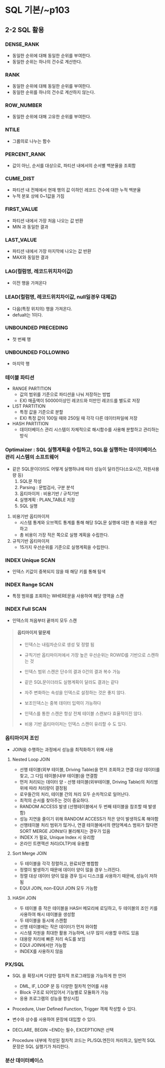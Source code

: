 # SQL 기본/~p103

## 2-2 SQL 활용

### DENSE_RANK

- 동일한 순위에 대해 동일한 순위를 부여한다.
- 동일한 순위는 하나의 건수로 계산한다.

### RANK

- 동일한 순위에 대해 동일한 순위를 부여한다.
- 동일한 순위를 하나의 건수로 계산하지 않는다.

### ROW_NUMBER

- 동일한 순위에 대해 고유한 순위를 부여한다.

### NTILE

- 그룹의로 나누는 함수

### PERCENT_RANK

- 값이 아닌, 순서를 대상으로, 파티션 내에서의 순서별 백분율을 조회함

### CUME_DIST

- 파티션 내 전체에서 현재 행의 값 이하인 레코드 건수에 대한 누적 백분율
- 누적 분포 상에 0~1값을 가짐

### FIRST_VALUE

- 파티션 내에서 가장 처음 나오는 값 반환
- MIN 과 동일한 결과

### LAST_VALUE

- 파티션 내에서 가장 마지막에 나오는 값 반환
- MAX와 동일한 결과

### LAG(컬럼명, 레코드위치차이값)

- 이전 행을 가져온다

### LEAD(컬럼명, 레코드위치차이값, null일경우 대체값)

- 다음(특정 위치의) 행을 가져온다.
- defualt는 1이다.

### UNBOUNDED PRECEDING

- 첫 번째 행

### UNBOUNDED FOLLOWING

- 마지막 행

### 테이블 파티션

- RANGE PARTITION
  - 값의 범위를 기준으로 파티션을 나눠 저장하는 방법
  - EX) 매출액이 50000이상인 레코드와 미만인 레코드를 별도로 저장
- LIST PARTITION
  - 특정 값을 기준으로 분할
  - EX) 특정 값이 100일 때와 250일 때 각각 다른 데이터파일에 저장
- HASH PARTITION
  - 데이터베이스 관리 시스템이 자체적으로 해시함수를 사용해 분할하고 관리하는 방식

### Optimaizer : SQL 실행계획을 수립하고, SQL을 실행하는 데이터베이스 관리 시스템의 소프트웨어

- 같은 SQL문이더라도 어떻게 실행하냐에 따라 성능이 달라진다(소요시간, 자원사용량 등)
  1. SQL문 작성
  2. Parsing : 문법검사, 구분 분석
  3. 옵티마이저 : 비용기반 / 규칙기반
  4. 실행계획 : PLAN_TABLE 저장
  5. SQL 실행

1. 비용기반 옵티마이저
   - 시스템 통계와 오브젝트 통계를 통해 해당 SQL문 실행에 대한 총 비용을 계산하고
   - 총 비용이 가장 적은 쪽으로 실행 계획을 수립한다.
2. 규칙기반 옵티마이저
   - 15가지 우선순위를 기준으로 실행계획을 수립한다. 

### INDEX Unique SCAN

- 인덱스 키값이 중복되지 않을 때 해당 키를 통해 탐색

### INDEX Range SCAN

- 특정 범위를 조회하는 WHERE문을 사용하여 해당 영역을 스캔

### INDEX Full SCAN

- 인덱스의 처음부터 끝까지 모두 스캔

> #### 옵티마이저 말문제
>
> - 인덱스는 내림차순으로 생성 및 정렬 됨
>
> - 규칙기반 옵티마이저에서 가장 높은 우선순위는 ROWID를 기반으로 스캔하는 것
>
> - 인덱스 범위 스캔은 단수의 결과 0건의 결과 복수 가능
>
> - 같은 SQL문이더라도 실행계획이 달라도 결과는 같다
>
> - 자주 변화하는 속성을 인덱스로 설정하는 것은 좋지 않다.
>
> - 보조인덱스는 중복 데이터 입력이 가능하다
>
> - 인덱스를 통한 스캔은 항상 전체 테이블 스캔보다 효율적이진 않다.
>
> - 비용 기반 옵티마이저는 인덱스 스캔이 유리할 수 도 있다.

### 옵티마이저 조인

- JOIN을 수행하는 과정에서 성능을 최적화하기 위해 사용

1. Nested Loop JOIN
   - 선행 테이블(외부 테이블, Driving Table)을 먼저 조회하고 연결 대상 데이터를 찾고, 그 다임 테이블(내부 테이블)을 연결함
   - 먼저 처리되는 데이터 양 - 선행 테이블(외부테이블, Driving Table)의 처리범위에 따라 처리량이 결정됨
   - 로우들간의 처리, 테이블 간의 처리 모두 순차적으로 일어난다.
   - 최적의 순서를 찾아주는 것이 중요하다.
   - RANDOM ACCESS 발생 (선행테이블에서 두 번째 테이블을 참조할 때 발생함)
   - 성능 지연을 줄이기 위해 RANDOM ACCESS가 적은 양이 발생하도록 해야함
   - 선행테이블 처리 범위가 많거나, 연결 테이블에서의 랜덤엑세스 범위가 많다면 SORT MERGE JOIN보다 불리해지는 경우가 있음
   - INDEX 가 필요, Unique Index 시 유리함
   - 온라인 트랜잭션 처리(OLTP)에 유용함

2. Sort Merge JOIN
   - 두 테이블을 각각 정렬하고, 완료되면 병합함
   - 정렬이 발생하기 때문에 데이터 양이 많을 경우 느려진다.
   - 정렬 대상 데이터 양이 많을 경우 임시 디스크를 사용하기 때문에, 성능이 저하됨
   - EQUI JOIN, non-EQUI JOIN 모두 가능함
3. HASH JOIN
   - 두 테이블 중 작은 테이블을 HASH 메모리에 로딩하고, 두 테이블의 조인 키를 사용하여 해시 테이블을 생성함
   - 두 테이블을 동시에 스캔함
   - 선행 테이블에는 작은 데이터가 먼저 와야함
   - 시스템 자원을 최대한 활용 가능하며, 너무 많이 사용할 우려도 있음
   - 대용량 처리에 빠른 처리 속도를 보임
   - EQUI JOIN에서만 가능함
   - INDEX를 사용하지 않음

### PX/SQL

- SQL 을 확장시켜 다양한 절차적 프로그래밍을 가능하게 한 언어
  - DML, IF, LOOP 문 등 다양한 절차적 언어를 사용
  - Block 구조로 되어있어서 기능별로 모듈화가 가능
  - 응용 프로그램의 성능을 향상시킴

- Procedure, User Defined Function, Trigger 객체 작성할 수 있다.
- 변수와 상수를 사용하여 문장에 대입할 수 있다.
- DECLARE, BEGIN ~END는 필수, EXCEPTION은 선택
- Procedure 내부에 작성된 절차적 코드는 PL/SQL엔진이 처리하고, 일반적 SQL 문장은 SQL 실행기가 처리한다.

### 분산 데이터베이스

